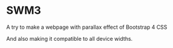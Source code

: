 # SWM3
A try to make a webpage with parallax effect of
 Bootstrap 4 CSS
 
 And also making it compatible to all device widths.
